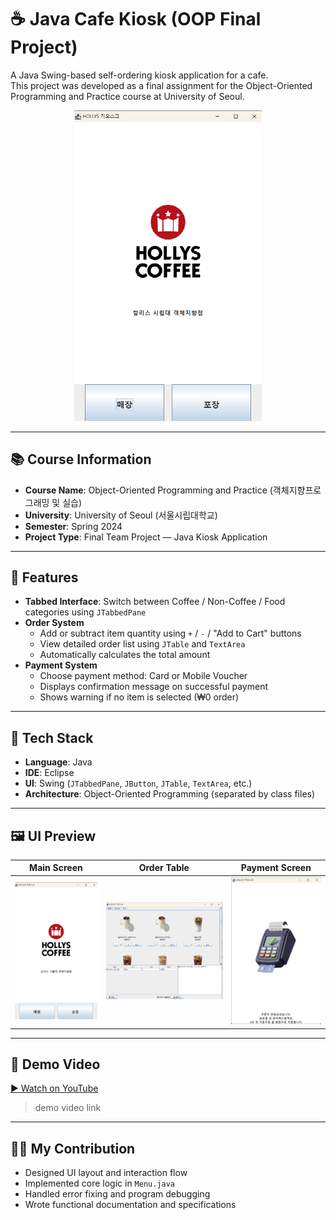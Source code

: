 # ☕ Java Cafe Kiosk (OOP Final Project)

A Java Swing-based self-ordering kiosk application for a cafe.  
This project was developed as a final assignment for the Object-Oriented Programming and Practice course at University of Seoul.

<p align="center">
  <img src="./assets/main%20screen.png" alt="Main Screen" width="300"/>
</p>


---

## 📚 Course Information

- **Course Name**: Object-Oriented Programming and Practice (객체지향프로그래밍 및 실습)
- **University**: University of Seoul (서울시립대학교)
- **Semester**: Spring 2024
- **Project Type**: Final Team Project — Java Kiosk Application

---

## 🧩 Features

- **Tabbed Interface**: Switch between Coffee / Non-Coffee / Food categories using `JTabbedPane`
- **Order System**
  - Add or subtract item quantity using `+` / `-` / "Add to Cart" buttons
  - View detailed order list using `JTable` and `TextArea`
  - Automatically calculates the total amount
- **Payment System**
  - Choose payment method: Card or Mobile Voucher
  - Displays confirmation message on successful payment
  - Shows warning if no item is selected (₩0 order)

---

## 🎨 Tech Stack

- **Language**: Java
- **IDE**: Eclipse
- **UI**: Swing (`JTabbedPane`, `JButton`, `JTable`, `TextArea`, etc.)
- **Architecture**: Object-Oriented Programming (separated by class files)

---

## 🖼️ UI Preview

| Main Screen | Order Table | Payment Screen |
|-------------|-------------|----------------|
| ![Main](./assets/main%20screen.png) | ![Order](./assets/order%20table.png) | ![Payment](./assets/payment.png) |

---

## 🎥 Demo Video

[▶️ Watch on YouTube]( https://www.youtube.com/watch?v=3Gxk6OycxUA)  
> demo video link 

---

## 🙋‍♀️ My Contribution

- Designed UI layout and interaction flow
- Implemented core logic in `Menu.java`
- Handled error fixing and program debugging
- Wrote functional documentation and specifications


